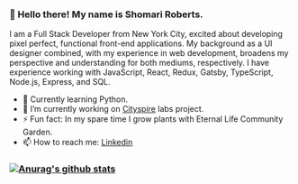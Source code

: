 ### :wave: Hello there! My name is Shomari Roberts.
I am a Full Stack Developer from New York City, excited about developing pixel perfect, functional front-end applications. My background as a UI designer combined, with my experience in web development, broadens my perspective and understanding for both mediums, respectively. I have experience working with JavaScript, React, Redux, Gatsby, TypeScript, Node.js, Express, and SQL.

- 🌱 Currently learning Python.
- 🔭 I’m currently working on [Cityspire](https://github.com/Lambda-School-Labs/LabsPT15-cityspire-g-fe) labs project.
- ⚡ Fun fact: In my spare time I grow plants with Eternal Life Community Garden.
- 📫 How to reach me: [Linkedin](https://www.linkedin.com/in/shomariroberts/)



### [![Anurag's github stats](https://github-readme-stats.vercel.app/api?username=slroberts)](https://github.com/anuraghazra/github-readme-stats)

<!--
**slroberts/slroberts** is a ✨ _special_ ✨ repository because its `README.md` (this file) appears on your GitHub profile.

Here are some ideas to get you started:

- 🔭 I’m currently working on ...
- 🌱 I’m currently learning ...
- 👯 I’m looking to collaborate on ...
- 🤔 I’m looking for help with ...
- 💬 Ask me about ...
- 📫 How to reach me: ...
- 😄 Pronouns: ...
- ⚡ Fun fact: ...
-->
